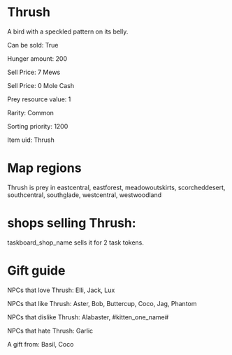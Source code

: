 # Thrush

A bird with a speckled pattern on its belly.

Can be sold: True

Hunger amount: 200

Sell Price: 7 Mews

Sell Price: 0 Mole Cash

Prey resource value: 1

Rarity: Common

Sorting priority: 1200

Item uid: Thrush

# Map regions

Thrush is prey in eastcentral, eastforest, meadowoutskirts, scorcheddesert, southcentral, southglade, westcentral, westwoodland

# shops selling Thrush:

taskboard_shop_name sells it for 2 task tokens.

# Gift guide

NPCs that love Thrush: Elli, Jack, Lux

NPCs that like Thrush: Aster, Bob, Buttercup, Coco, Jag, Phantom

NPCs that dislike Thrush: Alabaster, #kitten_one_name#

NPCs that hate Thrush: Garlic

A gift from: Basil, Coco